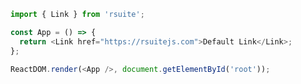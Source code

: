 <!--start-code-->

```js
import { Link } from 'rsuite';

const App = () => {
  return <Link href="https://rsuitejs.com">Default Link</Link>;
};

ReactDOM.render(<App />, document.getElementById('root'));
```

<!--end-code-->
